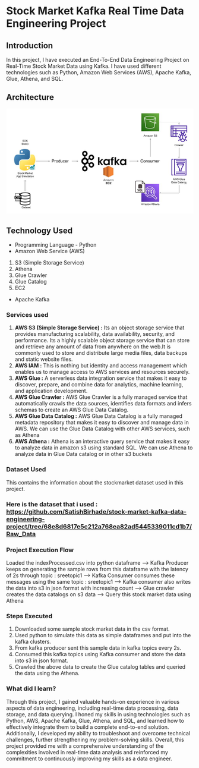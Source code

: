 # Stock Market Kafka Real Time Data Engineering Project

## Introduction 
In this project, I have executed an End-To-End Data Engineering Project on Real-Time Stock Market Data using Kafka. I have used different technologies such as Python, Amazon Web Services (AWS), Apache Kafka, Glue, Athena, and SQL.

## Architecture 
<img src="Architecture.jpg">

## Technology Used
- Programming Language - Python
- Amazon Web Service (AWS)
1. S3 (Simple Storage Service)
2. Athena
3. Glue Crawler
4. Glue Catalog
5. EC2
- Apache Kafka

### Services used

1. **AWS S3 (Simple Storage Service) :** Its an object storage service that provides manufacturing scalability, data availability, security, and performance. Its a highly scalable object storage service that can store and retrieve any amount of data from anywhere on the web.It is commonly used to store and distribute large media files, data backups and static website files.
2. **AWS IAM :** This is nothing but identity and access management which enables us to manage access to AWS services and resources securely.
3. **AWS Glue :** A serverless data integration service that makes it easy to discover, prepare, and combine data for analytics, machine learning, and application development.
4. **AWS Glue Crawler :** AWS Glue Crawler is a fully managed service that automatically crawls the data sources, identifies data formats and infers schemas to create an AWS Glue Data Catalog.
5. **AWS Glue Data Catalog :** AWS Glue Data Catalog is a fully managed metadata repository that makes it easy to discover and manage data in AWS. We can use the Glue Data Catalog with other AWS services, such as Athena
6. **AWS Athena :** Athena is an interactive query service that makes it easy to analyze data in amazon s3 using standard SQL. We can use Athena to analyze data in Glue Data catalog or in other s3 buckets

### Dataset Used
This contains the information about the stockmarket dataset used in this project.
### Here is the dataset that i used : https://github.com/SatishBirhade/stock-market-kafka-data-engineering-project/tree/68e8d6817e5c212a768ea82ad5445339011cd1b7/Raw_Data

### Project Execution Flow
Loaded the indexProcessed.csv into python dataframe --> Kafka Producer keeps on generating the sample rows from this dataframe with the latency of 2s through topic : sreetopic1  --> Kafka Consumer consumes these messages using the same topic : sreetopic1 --> Kafka consumer also writes the data into s3 in json format with increasing count --> Glue crawler creates the data catalogs on s3 data --> Query this stock market data using Athena

### Steps Executed

1. Downloaded some sample stock market data in the csv format.
2. Used python to simulate this data as simple dataframes and put into the kafka clusters. 
3. From kafka producer sent this sample data in kafka topics every 2s. 
4. Consumed this kafka topics using Kafka consumer and store the data into s3 in json format. 
5. Crawled the above data to create the Glue catalog tables and queried the data using the Athena.

### What did I learn?

Through this project, I gained valuable hands-on experience in various aspects of data engineering, including real-time data processing, data storage, and data querying. I honed my skills in using technologies such as Python, AWS, Apache Kafka, Glue, Athena, and SQL, and learned how to effectively integrate them to build a complete end-to-end solution. Additionally, I developed my ability to troubleshoot and overcome technical challenges, further strengthening my problem-solving skills. Overall, this project provided me with a comprehensive understanding of the complexities involved in real-time data analysis and reinforced my commitment to continuously improving my skills as a data engineer.


